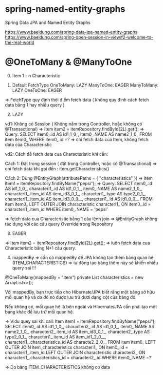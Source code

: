 # spring-named-entity-graphs
Spring Data JPA and Named Entity Graphs

https://www.baeldung.com/spring-data-jpa-named-entity-graphs
https://www.baeldung.com/spring-open-session-in-view#2-welcome-to-the-real-world

# @OneToMany & @ManyToOne

0. Item 1 - n Characteristic

1. Default FetchType
OneToMany: LAZY
ManyToOne: EAGER
ManyToMany: LAZY
OneToOne: EAGER

=> FetchType quy định thời điểm fetch data ( không quy định cách fetch data bằng 1 hay nhiều query )

2. LAZY

vd1: Không có Session ( Không nằm trong Controller, hoặc không có @Transactional)
=> Item item2 = itemRepository.findById(2L).get();
=> Query:
SELECT
	item0_.id AS id1_1_0_,
	item0_.NAME AS name2_1_0_ 
FROM
	item item0_ 
WHERE
	item0_.id =? 
=> chỉ fetch data của Item, không fetch data của Characteristic

vd2: Cách để fetch data cua Characteristic khi cần:

Cách 1: Đặt trong session ( đặt trong Controller, hoặc có @Transactional)
=> chỉ fetch data khi gọi đến : item.getCharacteristics()

Cách 2: Dùng @EntityGraph(attributePaths = { "characteristics" })
=> Item item1 = itemRepository.findByName("pepsi");
=> Query:
SELECT
	item0_.id AS id1_1_0_,
	characteri1_.id AS id1_0_1_,
	item0_.NAME AS name2_1_0_,
	characteri1_.item_id AS item_id3_0_1_,
	characteri1_.type AS type2_0_1_,
	characteri1_.item_id AS item_id3_0_0__,
	characteri1_.id AS id1_0_0__ 
FROM
	item item0_
	LEFT OUTER JOIN characteristic characteri1_ ON item0_.id = characteri1_.item_id 
WHERE
	item0_.NAME = 'pepsi'

=> fetch data cua Characteristic bằng 1 câu lệnh join
=> @EntityGraph không tác dụng với các câu query Override trong Repository

3. EAGER

=> Item item2 = itemRepository.findById(2L).get();
=> luôn fetch data cua Characteristic bằng N+1 câu query. 

4. mappedBy
=> cần có mappedBy để JPA không tạo thêm bảng quan hệ (ITEM_CHARACTERISTICS)
=> tự động tạo bảng thêm này sẽ khiến nhiều query sai !!!

@OneToMany(mappedBy = "item")
 private List<Characteristic> characteristics = new ArrayList<>();

Với mappedBy, bạn trực tiếp cho Hibernate/JPA biết rằng một bảng sở hữu mối quan hệ và do đó nó được lưu trữ dưới dạng cột của bảng đó.

Nếu không có, mối quan hệ là bên ngoài và Hibernate/JPA cần phải tạo một bảng khác để lưu trữ mối quan hệ.

=> Vidu quey sai khi call: Item item1 = itemRepository.findByName("pepsi");
SELECT
	item0_.id AS id1_1_0_,
	characteri2_.id AS id1_0_1_,
	item0_.NAME AS name2_1_0_,
	characteri2_.item_id AS item_id3_0_1_,
	characteri2_.type AS type2_0_1_,
	characteri1_.item_id AS item_id1_2_0__,
	characteri1_.characteristics_id AS characte2_2_0__ 
FROM
	item item0_
	LEFT OUTER JOIN item_characteristics characteri1_ ON item0_.id = characteri1_.item_id
	LEFT OUTER JOIN characteristic characteri2_ ON characteri1_.characteristics_id = characteri2_.id 
WHERE
	item0_.NAME =?
	
=> Do bảng 	ITEM_CHARACTERISTICS không có data